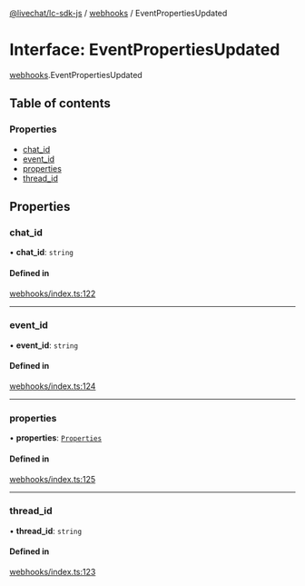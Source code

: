 [@livechat/lc-sdk-js](../README.md) / [webhooks](../modules/webhooks.md) / EventPropertiesUpdated

# Interface: EventPropertiesUpdated

[webhooks](../modules/webhooks.md).EventPropertiesUpdated

## Table of contents

### Properties

- [chat\_id](webhooks.EventPropertiesUpdated.md#chat_id)
- [event\_id](webhooks.EventPropertiesUpdated.md#event_id)
- [properties](webhooks.EventPropertiesUpdated.md#properties)
- [thread\_id](webhooks.EventPropertiesUpdated.md#thread_id)

## Properties

### chat\_id

• **chat\_id**: `string`

#### Defined in

[webhooks/index.ts:122](https://github.com/livechat/lc-sdk-js/blob/d267eeb/src/webhooks/index.ts#L122)

___

### event\_id

• **event\_id**: `string`

#### Defined in

[webhooks/index.ts:124](https://github.com/livechat/lc-sdk-js/blob/d267eeb/src/webhooks/index.ts#L124)

___

### properties

• **properties**: [`Properties`](webhooks_structures_structures.Properties.md)

#### Defined in

[webhooks/index.ts:125](https://github.com/livechat/lc-sdk-js/blob/d267eeb/src/webhooks/index.ts#L125)

___

### thread\_id

• **thread\_id**: `string`

#### Defined in

[webhooks/index.ts:123](https://github.com/livechat/lc-sdk-js/blob/d267eeb/src/webhooks/index.ts#L123)
